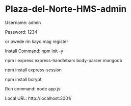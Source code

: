 # Plaza-del-Norte-HMS-admin

Username: admin

Password: 1234

or pwede rin kayo mag register

Install Command: npm init -y  

npm i express express-handlebars body-parser mongodb 

npm install express-session

npm install bcrypt

Run command:
node app.js

Local URL:
http://localhost:3001/
